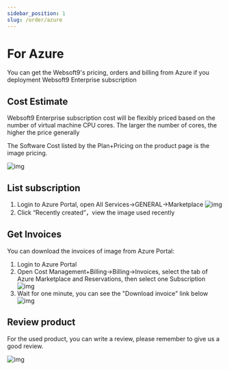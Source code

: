 ```yaml
---
sidebar_position: 1
slug: /order/azure
---
```


# For Azure

You can get the Websoft9's pricing, orders and billing from Azure if you deployment Websoft9 Enterprise subscription

## Cost Estimate

Websoft9 Enterprise subscription cost will be flexibly priced based on the number of virtual machine CPU cores. The larger the number of cores, the higher the price generally

The Software Cost listed by the Plan+Pricing on the product page is the image pricing.

![img](https://libs.websoft9.com/Websoft9/DocsPicture/zh/azure/azure-fee-websoft9.png)

## List subscription

1. Login to Azure Portal, open All Services->GENERAL->Marketplace
   ![img](https://libs.websoft9.com/Websoft9/DocsPicture/en/azure/azure-mkbackend-websoft9.png)
2. Click “Recently created”，view the image used recently

## Get Invoices

You can download the invoices of image from Azure Portal:

1. Login to Azure Portal
2. Open Cost Management+Billing->Billing->Invoices, select the tab of Azure Marketplace and Reservations, then select one Subscription
   ![img](https://libs.websoft9.com/Websoft9/DocsPicture/en/azure/azure-getinvoice0-websoft9.png)
3. Wait for one minute, you can see the "Download invoice" link below
   ![img](https://libs.websoft9.com/Websoft9/DocsPicture/en/azure/azure-getinvoice-websoft9.png)

## Review product

For the used product, you can write a review, please remember to give us a good review.

![img](https://libs.websoft9.com/Websoft9/DocsPicture/en/azure/azure-review-websoft9.png)
